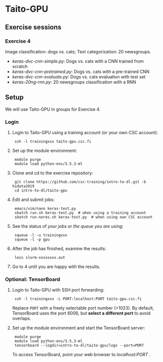 # Taito-GPU

## Exercise sessions

### Exercise 4

Image classification: dogs vs. cats; Text categorization: 20 newsgroups.

* *keras-dvc-cnn-simple.py*: Dogs vs. cats with a CNN trained from scratch
* *keras-dvc-cnn-pretrained.py*: Dogs vs. cats with a pre-trained CNN
* *keras-dvc-cnn-evaluate.py*: Dogs vs. cats evaluation with test set
* *keras-20ng-rnn.py*: 20 newsgroups classification with a RNN

## Setup

We will use Taito-GPU in groups for Exercise 4. 

### Login

1. Login to Taito-GPU using a training account (or your own CSC account):

        ssh -l trainingxxx taito-gpu.csc.fi
        
2. Set up the module environment:

        module purge
        module load python-env/3.5.3-ml
    
3. Clone and cd to the exercise repository:

        git clone https://github.com/csc-training/intro-to-dl.git -b hidata2019
        cd intro-to-dl/taito-gpu

4. Edit and submit jobs:

        emacs/vim/nano keras-test.py
        sbatch run.sh keras-test.py  # when using a training account
        sbatch run-nores.sh keras-test.py  # when using own CSC account

5. See the status of *your jobs* or *the queue you are using*:

        squeue -l -u trainingxxx
        squeue -l -p gpu

6. After the job has finished, examine the results:

        less slurm-xxxxxxxx.out

7. Go to 4 until you are happy with the results.

### Optional: TensorBoard

1. Login to Taito-GPU with SSH port forwarding:

        ssh -l trainingxxx -L PORT:localhost:PORT taito-gpu.csc.fi
        
   Replace `PORT` with a freely selectable port number (>1023). By default, TensorBoard uses the port 6006, but **select a different port** to avoid overlaps. 

2. Set up the module environment and start the TensorBoard server:

        module purge
        module load python-env/3.5.3-ml
        tensorboard --logdir=intro-to-dl/taito-gpu/logs --port=PORT

    To access TensorBoard, point your web browser to *localhost:PORT* .

